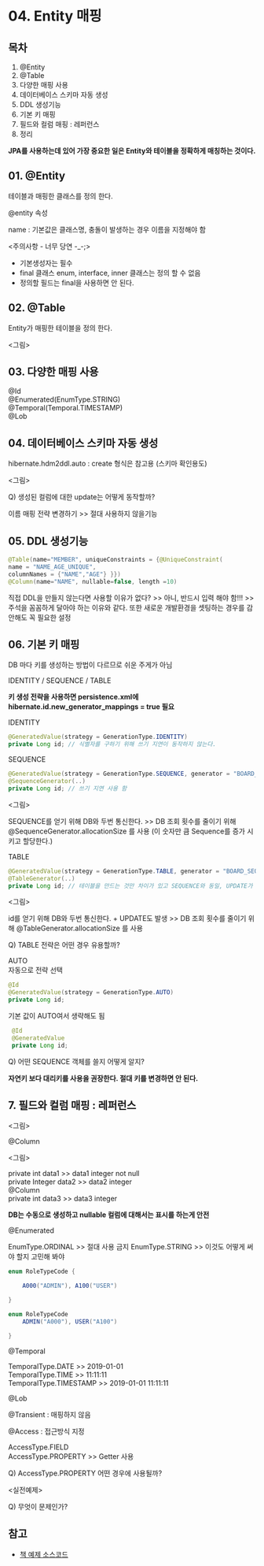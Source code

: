 # 04. Entity 매핑

## 목차

1. @Entity
2. @Table
3. 다양한 매핑 사용
4. 데이터베이스 스키마 자동 생성
5. DDL 생성기능
6. 기본 키 매핑
7. 필드와 컬럼 매핑 : 레퍼런스
8. 정리


**JPA를 사용하는데 있어 가장 중요한 일은 Entity와 테이블을 정확하게 매칭하는 것이다.**


## 01. @Entity

테이블과 매핑한 클래스를 정의 한다.

@entity 속성

name : 기본값은 클래스명, 충돌이 발생하는 경우 이름을 지정해야 함

<주의사항 - 너무 당연 -_-;>
- 기본생성자는 필수
- final 클래스 enum, interface, inner 클래스는 정의 할 수 없음
- 정의할 필드는 final을 사용하면 안 된다.

## 02. @Table

Entity가 매핑한 테이블을 정의 한다.

<그림>

## 03. 다양한 매핑 사용

@Id<br>
@Enumerated(EnumType.STRING)<br>
@Temporal(Temporal.TIMESTAMP)<br>
@Lob

## 04. 데이터베이스 스키마 자동 생성

hibernate.hdm2ddl.auto : create 형식은 참고용 (스키마 확인용도)

<그림>

Q) 생성된 컬럼에 대한 update는 어떻게 동작할까?

이름 매핑 전략 변경하기 >> 절대 사용하지 않을기능

## 05. DDL 생성기능

~~~java
@Table(name="MEMBER", uniqueConstraints = {@UniqueConstraint(
name = "NAME_AGE_UNIQUE",
columnNames = {"NAME","AGE"} }})
@Column(name="NAME", nullable=false, length =10)
~~~

직접 DDL을 만들지 않는다면 사용할 이유가 없다? >> 아니, 반드시 입력 해야 함!!! >> 주석을 꼼꼼하게 달아야 하는 이유와 같다. 또한 새로운 개발환경을 셋팅하는 경우를 감안해도 꼭 필요한 설정

## 06. 기본 키 매핑

DB 마다 키를 생성하는 방법이 다르므로 쉬운 주게가 아님

IDENTITY / SEQUENCE / TABLE

**키 생성 전략을 사용하면 persistence.xml에 hibernate.id.new_generator_mappings = true 필요**

IDENTITY<br>
~~~java
@GeneratedValue(strategy = GenerationType.IDENTITY)
private Long id; // 식별자를 구하기 위해 쓰기 지연이 동작하지 않는다.
~~~

SEQUENCE<br>
~~~java
@GeneratedValue(strategy = GenerationType.SEQUENCE, generator = "BOARD_SEQ_GENERATOR")
@SequenceGenerator(..)
private Long id; // 쓰기 지연 사용 함
~~~


<그림>

SEQUENCE를 얻기 위해 DB와 두번 통신한다. >> DB 조회 횟수를 줄이기 위해 @SequenceGenerator.allocationSize 를 사용 (이 숫자만 큼 Sequence를 증가 시키고 할당한다.)


TABLE<br>
~~~java
@GeneratedValue(strategy = GenerationType.TABLE, generator = "BOARD_SEQ_GENERATOR")
@TableGenerator(..)
private Long id; // 테이블을 만드는 것만 차이가 있고 SEQUENCE와 동일, UPDATE가 발생한다.
~~~

<그림>

id를 얻기 위해 DB와 두번 통신한다. + UPDATE도 발생 >> DB 조회 횟수를 줄이기 위해 @TableGenerator.allocationSize 를 사용

 Q) TABLE 전략은 어떤 경우 유용할까?
 
 AUTO<br>
 자동으로 전략 선택
 
 ~~~java
 @Id
 @GeneratedValue(strategy = GenerationType.AUTO)
 private Long id;
~~~

기본 값이 AUTO여서 생략해도 됨
~~~java
 @Id
 @GeneratedValue
 private Long id;
~~~

Q) 어떤 SEQUENCE 객체를 쓸지 어떻게 알지?

**자연키 보다 대리키를 사용을 권장한다. 절대 키를 변경하면 안 된다.**

## 7. 필드와 컬럼 매핑 : 레퍼런스

<그림>

@Column

<그림>

private int data1 >> data1 integer not null<br>
private Integer data2 >> data2 integer<br>
@Column<br>
private int data3 >> data3 integer

**DB는 수동으로 생성하고 nullable 컬럼에 대해서는 표시를 하는게 안전**

@Enumerated

EnumType.ORDINAL >> 절대 사용 금지
EnumType.STRING >> 이것도 어떻게 써야 할지 고민해 봐야

~~~java
enum RoleTypeCode {

    A000("ADMIN"), A100("USER")

}

enum RoleTypeCode
    ADMIN("A000"), USER("A100")

}
~~~

@Temporal

TemporalType.DATE >> 2019-01-01<br>
TemporalType.TIME >> 11:11:11<br>
TemporalType.TIMESTAMP >> 2019-01-01 11:11:11

@Lob

@Transient : 매핑하지 않음

@Access : 접근방식 지정

AccessType.FIELD<br>
AccessType.PROPERTY >> Getter 사용<br>

Q) AccessType.PROPERTY 어떤 경우에 사용될까?


<실전예제>

Q) 무엇이 문제인가?



















## 참고

* [책 예제 소스코드](https://github.com/holyeye/jpabook)


